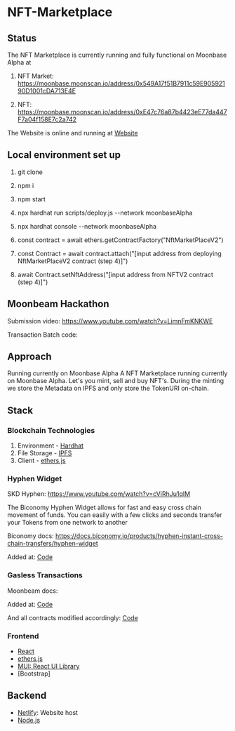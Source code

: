 # NFT-Marketplace

## Status

The NFT Marketplace is currently running and fully functional on Moonbase Alpha at

1. NFT Market: https://moonbase.moonscan.io/address/0x549A17f51B7911c59E90592190D1001cDA713E4E

2. NFT: https://moonbase.moonscan.io/address/0xE47c76a87b4423eE77da447F7a04f158E7c2a742

The Website is online and running at [Website](https://moonbox-marketplace.netlify.app/)

## Local environment set up

1. git clone

2. npm i

3. npm start

4. npx hardhat run scripts/deploy.js --network moonbaseAlpha

5. npx hardhat console --network moonbaseAlpha

6. const contract = await ethers.getContractFactory("NftMarketPlaceV2")

7. const Contract = await contract.attach("[input address from deploying NftMarketPlaceV2 contract (step 4)]")

8. await Contract.setNftAddress("[input address from NFTV2 contract (step 4)]")

## Moonbeam Hackathon

Submission video: https://www.youtube.com/watch?v=LimnFmKNKWE

Transaction Batch code:

## Approach

Running currently on Moonbase Alpha
A NFT Marketplace running currently on Moonbase Alpha. Let's you mint, sell and buy NFT's. During the minting we store the Metadata on IPFS and only store the TokenURI on-chain.

## Stack

### Blockchain Technologies

1. Environment - [Hardhat](https://hardhat.org/)
2. File Storage - [IPFS](https://github.com/ipfs/js-ipfs/tree/master/packages/ipfs-http-client#install)
3. Client - [ethers.js](https://docs.ethers.io/v5/)

### Hyphen Widget

SKD Hyphen: https://www.youtube.com/watch?v=cViRhJu1qIM

The Biconomy Hyphen Widget allows for fast and easy cross chain movement of funds. You can easily with a few clicks and seconds transfer your
Tokens from one network to another

Biconomy docs: https://docs.biconomy.io/products/hyphen-instant-cross-chain-transfers/hyphen-widget

Added at: [Code]()

### Gasless Transactions

Moonbeam docs:

Added at: [Code]()

And all contracts modified accordingly: [Code]()

### Frontend

- [React](https://reactjs.org/)
- [ethers.js](https://docs.ethers.io/v5/)
- [MUI: React UI Library](https://mui.com/)
- [Bootstrap]

## Backend

- [Netlify](https://www.netlify.com/): Website host
- [Node.js](https://nodejs.org/en/)
